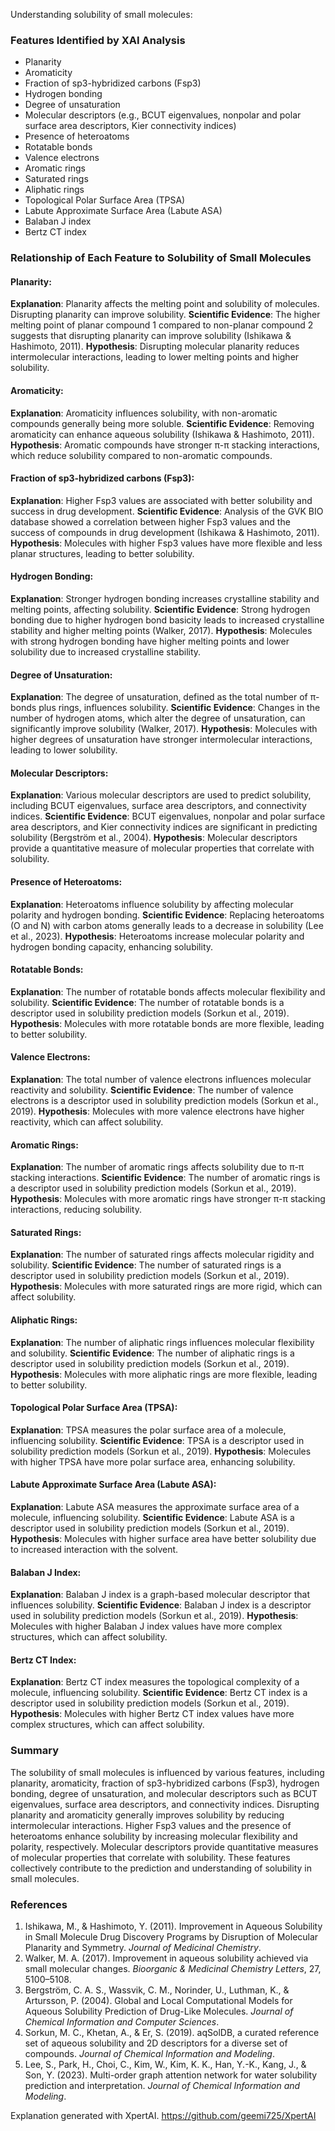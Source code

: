 Understanding solubility of small molecules:
### Features Identified by XAI Analysis
- Planarity
- Aromaticity
- Fraction of sp3-hybridized carbons (Fsp3)
- Hydrogen bonding
- Degree of unsaturation
- Molecular descriptors (e.g., BCUT eigenvalues, nonpolar and polar surface area descriptors, Kier connectivity indices)
- Presence of heteroatoms
- Rotatable bonds
- Valence electrons
- Aromatic rings
- Saturated rings
- Aliphatic rings
- Topological Polar Surface Area (TPSA)
- Labute Approximate Surface Area (Labute ASA)
- Balaban J index
- Bertz CT index

### Relationship of Each Feature to Solubility of Small Molecules

#### Planarity:
**Explanation**: Planarity affects the melting point and solubility of molecules. Disrupting planarity can improve solubility.
**Scientific Evidence**: The higher melting point of planar compound 1 compared to non-planar compound 2 suggests that disrupting planarity can improve solubility (Ishikawa & Hashimoto, 2011).
**Hypothesis**: Disrupting molecular planarity reduces intermolecular interactions, leading to lower melting points and higher solubility.

#### Aromaticity:
**Explanation**: Aromaticity influences solubility, with non-aromatic compounds generally being more soluble.
**Scientific Evidence**: Removing aromaticity can enhance aqueous solubility (Ishikawa & Hashimoto, 2011).
**Hypothesis**: Aromatic compounds have stronger π-π stacking interactions, which reduce solubility compared to non-aromatic compounds.

#### Fraction of sp3-hybridized carbons (Fsp3):
**Explanation**: Higher Fsp3 values are associated with better solubility and success in drug development.
**Scientific Evidence**: Analysis of the GVK BIO database showed a correlation between higher Fsp3 values and the success of compounds in drug development (Ishikawa & Hashimoto, 2011).
**Hypothesis**: Molecules with higher Fsp3 values have more flexible and less planar structures, leading to better solubility.

#### Hydrogen Bonding:
**Explanation**: Stronger hydrogen bonding increases crystalline stability and melting points, affecting solubility.
**Scientific Evidence**: Strong hydrogen bonding due to higher hydrogen bond basicity leads to increased crystalline stability and higher melting points (Walker, 2017).
**Hypothesis**: Molecules with strong hydrogen bonding have higher melting points and lower solubility due to increased crystalline stability.

#### Degree of Unsaturation:
**Explanation**: The degree of unsaturation, defined as the total number of π-bonds plus rings, influences solubility.
**Scientific Evidence**: Changes in the number of hydrogen atoms, which alter the degree of unsaturation, can significantly improve solubility (Walker, 2017).
**Hypothesis**: Molecules with higher degrees of unsaturation have stronger intermolecular interactions, leading to lower solubility.

#### Molecular Descriptors:
**Explanation**: Various molecular descriptors are used to predict solubility, including BCUT eigenvalues, surface area descriptors, and connectivity indices.
**Scientific Evidence**: BCUT eigenvalues, nonpolar and polar surface area descriptors, and Kier connectivity indices are significant in predicting solubility (Bergström et al., 2004).
**Hypothesis**: Molecular descriptors provide a quantitative measure of molecular properties that correlate with solubility.

#### Presence of Heteroatoms:
**Explanation**: Heteroatoms influence solubility by affecting molecular polarity and hydrogen bonding.
**Scientific Evidence**: Replacing heteroatoms (O and N) with carbon atoms generally leads to a decrease in solubility (Lee et al., 2023).
**Hypothesis**: Heteroatoms increase molecular polarity and hydrogen bonding capacity, enhancing solubility.

#### Rotatable Bonds:
**Explanation**: The number of rotatable bonds affects molecular flexibility and solubility.
**Scientific Evidence**: The number of rotatable bonds is a descriptor used in solubility prediction models (Sorkun et al., 2019).
**Hypothesis**: Molecules with more rotatable bonds are more flexible, leading to better solubility.

#### Valence Electrons:
**Explanation**: The total number of valence electrons influences molecular reactivity and solubility.
**Scientific Evidence**: The number of valence electrons is a descriptor used in solubility prediction models (Sorkun et al., 2019).
**Hypothesis**: Molecules with more valence electrons have higher reactivity, which can affect solubility.

#### Aromatic Rings:
**Explanation**: The number of aromatic rings affects solubility due to π-π stacking interactions.
**Scientific Evidence**: The number of aromatic rings is a descriptor used in solubility prediction models (Sorkun et al., 2019).
**Hypothesis**: Molecules with more aromatic rings have stronger π-π stacking interactions, reducing solubility.

#### Saturated Rings:
**Explanation**: The number of saturated rings affects molecular rigidity and solubility.
**Scientific Evidence**: The number of saturated rings is a descriptor used in solubility prediction models (Sorkun et al., 2019).
**Hypothesis**: Molecules with more saturated rings are more rigid, which can affect solubility.

#### Aliphatic Rings:
**Explanation**: The number of aliphatic rings influences molecular flexibility and solubility.
**Scientific Evidence**: The number of aliphatic rings is a descriptor used in solubility prediction models (Sorkun et al., 2019).
**Hypothesis**: Molecules with more aliphatic rings are more flexible, leading to better solubility.

#### Topological Polar Surface Area (TPSA):
**Explanation**: TPSA measures the polar surface area of a molecule, influencing solubility.
**Scientific Evidence**: TPSA is a descriptor used in solubility prediction models (Sorkun et al., 2019).
**Hypothesis**: Molecules with higher TPSA have more polar surface area, enhancing solubility.

#### Labute Approximate Surface Area (Labute ASA):
**Explanation**: Labute ASA measures the approximate surface area of a molecule, influencing solubility.
**Scientific Evidence**: Labute ASA is a descriptor used in solubility prediction models (Sorkun et al., 2019).
**Hypothesis**: Molecules with higher surface area have better solubility due to increased interaction with the solvent.

#### Balaban J Index:
**Explanation**: Balaban J index is a graph-based molecular descriptor that influences solubility.
**Scientific Evidence**: Balaban J index is a descriptor used in solubility prediction models (Sorkun et al., 2019).
**Hypothesis**: Molecules with higher Balaban J index values have more complex structures, which can affect solubility.

#### Bertz CT Index:
**Explanation**: Bertz CT index measures the topological complexity of a molecule, influencing solubility.
**Scientific Evidence**: Bertz CT index is a descriptor used in solubility prediction models (Sorkun et al., 2019).
**Hypothesis**: Molecules with higher Bertz CT index values have more complex structures, which can affect solubility.

### Summary
The solubility of small molecules is influenced by various features, including planarity, aromaticity, fraction of sp3-hybridized carbons (Fsp3), hydrogen bonding, degree of unsaturation, and molecular descriptors such as BCUT eigenvalues, surface area descriptors, and connectivity indices. Disrupting planarity and aromaticity generally improves solubility by reducing intermolecular interactions. Higher Fsp3 values and the presence of heteroatoms enhance solubility by increasing molecular flexibility and polarity, respectively. Molecular descriptors provide quantitative measures of molecular properties that correlate with solubility. These features collectively contribute to the prediction and understanding of solubility in small molecules.

### References
1. Ishikawa, M., & Hashimoto, Y. (2011). Improvement in Aqueous Solubility in Small Molecule Drug Discovery Programs by Disruption of Molecular Planarity and Symmetry. *Journal of Medicinal Chemistry*.
2. Walker, M. A. (2017). Improvement in aqueous solubility achieved via small molecular changes. *Bioorganic & Medicinal Chemistry Letters*, 27, 5100–5108.
3. Bergström, C. A. S., Wassvik, C. M., Norinder, U., Luthman, K., & Artursson, P. (2004). Global and Local Computational Models for Aqueous Solubility Prediction of Drug-Like Molecules. *Journal of Chemical Information and Computer Sciences*.
4. Sorkun, M. C., Khetan, A., & Er, S. (2019). aqSolDB, a curated reference set of aqueous solubility and 2D descriptors for a diverse set of compounds. *Journal of Chemical Information and Modeling*.
5. Lee, S., Park, H., Choi, C., Kim, W., Kim, K. K., Han, Y.-K., Kang, J., & Son, Y. (2023). Multi-order graph attention network for water solubility prediction and interpretation. *Journal of Chemical Information and Modeling*.

Explanation generated with XpertAI. https://github.com/geemi725/XpertAI